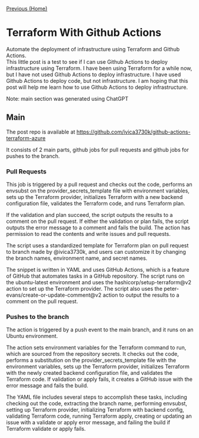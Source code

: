 [Previous (Home)](../../README.md)
# Terraform With Github Actions
Automate the deployment of infrastructure using Terraform and Github Actions.
<br>
This little post is a test to see if I can use Github Actions to deploy infrastructure using Terraform. I have been using Terraform for a while now, but I have not used Github Actions to deploy infrastructure. I have used Github Actions to deploy code, but not infrastructure. I am hoping that this post will help me learn how to use Github Actions to deploy infrastructure.

Note: main section was generated using ChatGPT


## Main
<!-- The main section is where the main content of the post goes. -->
The post repo is available at https://github.com/ivica3730k/github-actions-terraform-azure

It consists of 2 main parts, github jobs for pull requests and github jobs for pushes to the branch.

### Pull Requests

This job is triggered by a pull request and checks out the code, performs an envsubst on the provider_secrets_template file with environment variables, sets up the Terraform provider, initializes Terraform with a new backend configuration file, validates the Terraform code, and runs Terraform plan.

If the validation and plan succeed, the script outputs the results to a comment on the pull request. If either the validation or plan fails, the script outputs the error message to a comment and fails the build. The action has permission to read the contents and write issues and pull requests.

The script uses a standardized template for Terraform plan on pull request to branch made by @ivica3730k, and users can customize it by changing the branch names, environment name, and secret names.

The snippet is written in YAML and uses GitHub Actions, which is a feature of GitHub that automates tasks in a GitHub repository. The script runs on the ubuntu-latest environment and uses the hashicorp/setup-terraform@v2 action to set up the Terraform provider. The script also uses the peter-evans/create-or-update-comment@v2 action to output the results to a comment on the pull request.

### Pushes to the branch

The action is triggered by a push event to the main branch, and it runs on an Ubuntu environment.

The action sets environment variables for the Terraform command to run, which are sourced from the repository secrets. It checks out the code, performs a substitution on the provider_secrets_template file with the environment variables, sets up the Terraform provider, initializes Terraform with the newly created backend configuration file, and validates the Terraform code. If validation or apply fails, it creates a GitHub issue with the error message and fails the build.

The YAML file includes several steps to accomplish these tasks, including checking out the code, extracting the branch name, performing envsubst, setting up Terraform provider, initializing Terraform with backend config, validating Terraform code, running Terraform apply, creating or updating an issue with a validate or apply error message, and failing the build if Terraform validate or apply fails.
